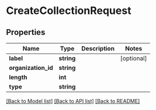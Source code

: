 # CreateCollectionRequest

## Properties
Name | Type | Description | Notes
------------ | ------------- | ------------- | -------------
**label** | **string** |  | [optional] 
**organization_id** | **string** |  | 
**length** | **int** |  | 
**type** | **string** |  | 

[[Back to Model list]](../README.md#documentation-for-models) [[Back to API list]](../README.md#documentation-for-api-endpoints) [[Back to README]](../README.md)


